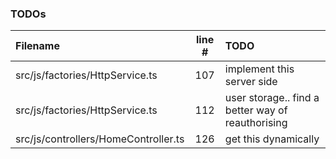 ### TODOs
| Filename | line # | TODO
|:------|:------:|:------
| src/js/factories/HttpService.ts | 107 | implement this server side
| src/js/factories/HttpService.ts | 112 | user storage.. find a better way of reauthorising
| src/js/controllers/HomeController.ts | 126 | get this dynamically
